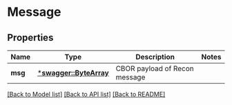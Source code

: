 # Message

## Properties
Name | Type | Description | Notes
------------ | ------------- | ------------- | -------------
**msg** | [***swagger::ByteArray**](file.md) | CBOR payload of Recon message | 

[[Back to Model list]](../README.md#documentation-for-models) [[Back to API list]](../README.md#documentation-for-api-endpoints) [[Back to README]](../README.md)


